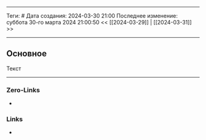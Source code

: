 ___
Теги: #
Дата создания: 2024-03-30 21:00 
Последнее изменение: суббота 30-го марта 2024 21:00:50
<< [[2024-03-29]] | [[2024-03-31]] >> 
___
## Основное

Текст

___
### Zero-Links
- 

### Links
- 
